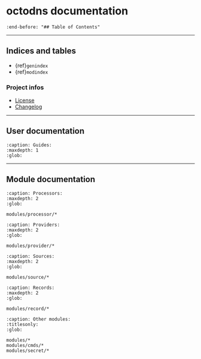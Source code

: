 # octodns documentation

```{include} ../README.md
:end-before: "## Table of Contents"
```

---

## Indices and tables

- {ref}`genindex`
- {ref}`modindex`

### Project infos

- [License](infos/license.md)
- [Changelog](infos/changelog.md)

---

## User documentation

```{toctree}
:caption: Guides:
:maxdepth: 1
:glob:

```

---

## Module documentation

```{toctree}
:caption: Processors:
:maxdepth: 2
:glob:

modules/processor/*
```

```{toctree}
:caption: Providers:
:maxdepth: 2
:glob:

modules/provider/*
```

```{toctree}
:caption: Sources:
:maxdepth: 2
:glob:

modules/source/*
```

```{toctree}
:caption: Records:
:maxdepth: 2
:glob:

modules/record/*
```

```{toctree}
:caption: Other modules:
:titlesonly:
:glob:

modules/*
modules/cmds/*
modules/secret/*
```
